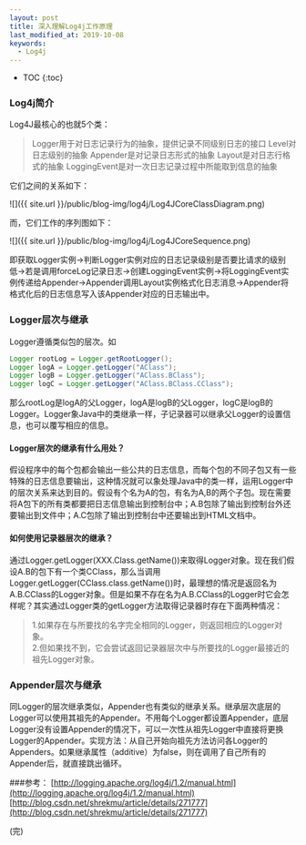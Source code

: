 ```yaml
---
layout: post
title: 深入理解Log4j工作原理
last_modified_at: 2019-10-08
keywords:
  - Log4j
---
```


* TOC
{:toc}

### Log4j简介
Log4J最核心的也就5个类：

> Logger用于对日志记录行为的抽象，提供记录不同级别日志的接口
> Level对日志级别的抽象
> Appender是对记录日志形式的抽象
> Layout是对日志行格式的抽象
> LoggingEvent是对一次日志记录过程中所能取到信息的抽象

它们之间的关系如下：

![]({{ site.url }}/public/blog-img/log4j/Log4JCoreClassDiagram.png)

而，它们工作的序列图如下：

![]({{ site.url }}/public/blog-img/log4j/Log4JCoreSequence.png)

即获取Logger实例->判断Logger实例对应的日志记录级别是否要比请求的级别低->若是调用forceLog记录日志->创建LoggingEvent实例->将LoggingEvent实例传递给Appender->Appender调用Layout实例格式化日志消息->Appender将格式化后的日志信息写入该Appender对应的日志输出中。

### Logger层次与继承
Logger遵循类似包的层次。如

```java      
Logger rootLog = Logger.getRootLogger();        
Logger logA = Logger.getLogger("AClass");           
Logger logB = Logger.getLogger("AClass.BClass");           
Logger logC = Logger.getLogger("AClass.BClass.CClass"); 
```
           
那么rootLog是logA的父Logger，logA是logB的父Logger，logC是logB的Logger。Logger象Java中的类继承一样，子记录器可以继承父Logger的设置信息，也可以覆写相应的信息。

#### Logger层次的继承有什么用处？
假设程序中的每个包都会输出一些公共的日志信息，而每个包的不同子包又有一些特殊的日志信息要输出，这种情况就可以象处理Java中的类一样，运用Logger中的层次关系来达到目的。假设有个名为A的包，有名为A,B的两个子包。现在需要将A包下的所有类都要把日志信息输出到控制台中；A.B包除了输出到控制台外还要输出到文件中；A.C包除了输出到控制台中还要输出到HTML文档中。

#### 如何使用记录器层次的继承？
通过Logger.getLogger(XXX.Class.getName())来取得Logger对象。现在我们假设A.B的包下有一个类CClass，那么当调用Logger.getLogger(CClass.class.getName())时，最理想的情况是返回名为A.B.CClass的Logger对象。但是如果不存在名为A.B.CClass的Logger时它会怎样呢？其实通过Logger类的getLogger方法取得记录器时存在下面两种情况：

> 1.如果存在与所要找的名字完全相同的Logger，则返回相应的Logger对象。  
> 2.但如果找不到，它会尝试返回记录器层次中与所要找的Logger最接近的祖先Logger对象。

### Appender层次与继承
同Logger的层次继承类似，Appender也有类似的继承关系。继承层次底层的Logger可以使用其祖先的Appender。不用每个Logger都设置Appender，底层Logger没有设置Appender的情况下，可以一次性从祖先Logger中直接将更换Logger的Appender。实现方法：从自己开始向祖先方法访问各Logger的Appenders。如果继承属性（additive）为false，则在调用了自己所有的Appender后，就直接跳出循环。 

###参考：
[http://logging.apache.org/log4j/1.2/manual.html](http://logging.apache.org/log4j/1.2/manual.html)            
[http://blog.csdn.net/shrekmu/article/details/271777](http://blog.csdn.net/shrekmu/article/details/271777)             



(完)




